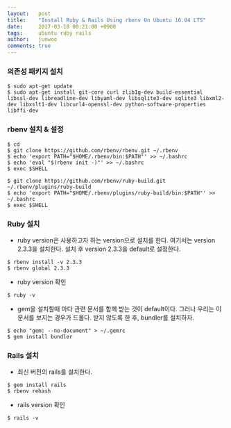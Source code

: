 ```yaml
---
layout:   post
title:    "Install Ruby & Rails Using rbenv On Ubuntu 16.04 LTS"
date:     2017-03-18 00:21:00 +0900
tags:     ubuntu ruby rails
author:   junwoo
comments: true
---
```


### 의존성 패키지 설치

```console
$ sudo apt-get update
$ sudo apt-get install git-core curl zlib1g-dev build-essential libssl-dev libreadline-dev libyaml-dev libsqlite3-dev sqlite3 libxml2-dev libxslt1-dev libcurl4-openssl-dev python-software-properties libffi-dev
```


### rbenv 설치 & 설정

```console
$ cd
$ git clone https://github.com/rbenv/rbenv.git ~/.rbenv
$ echo 'export PATH="$HOME/.rbenv/bin:$PATH"' >> ~/.bashrc
$ echo 'eval "$(rbenv init -)"' >> ~/.bashrc
$ exec $SHELL

$ git clone https://github.com/rbenv/ruby-build.git ~/.rbenv/plugins/ruby-build
$ echo 'export PATH="$HOME/.rbenv/plugins/ruby-build/bin:$PATH"' >> ~/.bashrc
$ exec $SHELL
```


### Ruby 설치

* ruby version은 사용하고자 하는 version으로 설치를 한다.
여기서는 version 2.3.3을 설치한다.
설치 후 version 2.3.3을 default로 설정한다.

```console
$ rbenv install -v 2.3.3
$ rbenv global 2.3.3
```

* ruby version 확인

```console
$ ruby -v
```

* gem을 설치할때 마다 관련 문서를 함께 받는 것이 default이다.
그러나 우리는 이 문서를 보지는 경우가 드물다. 받지 않도록 한 후, bundler를 설치하자.

```console
$ echo "gem: --no-document" > ~/.gemrc
$ gem install bundler
```

### Rails 설치

* 최신 버전의 rails를 설치한다.

```console
$ gem install rails
$ rbenv rehash
```

* rails version 확인

```console
$ rails -v
```
